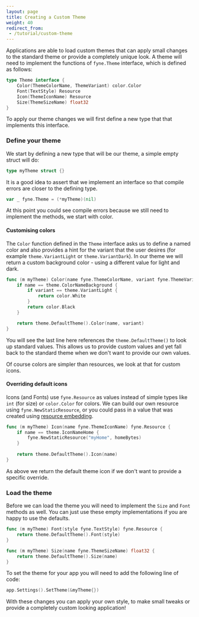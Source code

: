 ```yaml
---
layout: page
title: Creating a Custom Theme
weight: 40
redirect_from:
 - /tutorial/custom-theme
---
```


Applications are able to load custom themes that can apply small changes to the standard theme or provide a completely unique look. A theme will need to implement the functions of `fyne.Theme` interface, which is defined as follows:

```go
type Theme interface {
	Color(ThemeColorName, ThemeVariant) color.Color
	Font(TextStyle) Resource
	Icon(ThemeIconName) Resource
	Size(ThemeSizeName) float32
}
```

To apply our theme changes we will first define a new type that that implements this interface.

### Define your theme

We start by defining a new type that will be our theme, a simple empty struct will do:

```go
type myTheme struct {}
```

It is a good idea to assert that we implement an interface so that
compile errors are closer to the defining type.

```go
var _ fyne.Theme = (*myTheme)(nil)
```

At this point you could see compile errors because we still need to 
implement the methods, we start with color.

#### Customising colors

The `Color` function defined in the `Theme` interface asks us to define a
named color and also provides a hint for the variant that the user desires (for example `theme.VariantLight` or `theme.VariantDark`). In our theme we will return a custom background color - using a different value for light and dark.

```go
func (m myTheme) Color(name fyne.ThemeColorName, variant fyne.ThemeVariant) color.Color {
	if name == theme.ColorNameBackground {
		if variant == theme.VariantLight {
			return color.White
		}
		return color.Black
	}

	return theme.DefaultTheme().Color(name, variant)
}
```

You will see the last line here references the `theme.DefaultTheme()` to
look up standard values. This allows us to provide custom values and yet
fall back to the standard theme when we don't want to provide our own values.

Of course colors are simpler than resources, we look at that for custom icons.

#### Overriding default icons

Icons (and Fonts) use `fyne.Resource` as values instead of simple types like `int` (for size) or `color.Color` for colors. We can build our own
resource using `fyne.NewStaticResource`, or you could pass in a value
that was created using [resource embedding](https://developer.fyne.io/tutorial/bundle).

```go
func (m myTheme) Icon(name fyne.ThemeIconName) fyne.Resource {
	if name == theme.IconNameHome {
		fyne.NewStaticResource("myHome", homeBytes)
	}
	
	return theme.DefaultTheme().Icon(name)
}
```

As above we return the default theme icon if we don't want to provide
a specific override.


### Load the theme

Before we can load the theme you will need to implement the `Size` and `Font` methods as well. You can just use these empty implementations if
you are happy to use the defaults.

```go
func (m myTheme) Font(style fyne.TextStyle) fyne.Resource {
	return theme.DefaultTheme().Font(style)
}

func (m myTheme) Size(name fyne.ThemeSizeName) float32 {
	return theme.DefaultTheme().Size(name)
}
```

To set the theme for your app you will need to add the following line of code:

```go
app.Settings().SetTheme(&myTheme{})
```

With these changes you can apply your own style, to make small tweaks or
provide a completely custom looking application!
